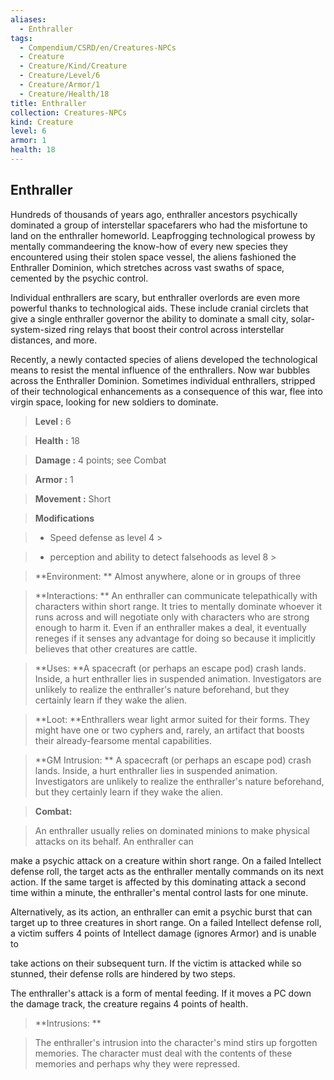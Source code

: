 ```yaml
---
aliases:
  - Enthraller
tags:
  - Compendium/CSRD/en/Creatures-NPCs
  - Creature
  - Creature/Kind/Creature
  - Creature/Level/6
  - Creature/Armor/1
  - Creature/Health/18
title: Enthraller
collection: Creatures-NPCs
kind: Creature
level: 6
armor: 1
health: 18
---
```

## Enthraller    
Hundreds of thousands of years ago, enthraller ancestors psychically dominated a group of interstellar spacefarers who had the misfortune to land on the enthraller homeworld. Leapfrogging technological prowess by mentally commandeering the know-how of every new species they encountered using their stolen space vessel, the aliens fashioned the Enthraller Dominion, which stretches across vast swaths of space, cemented by the psychic control.  
Individual enthrallers are scary, but enthraller overlords are even more powerful thanks to technological aids. These include cranial circlets that give a single enthraller governor the ability to dominate a small city, solar-system-sized ring relays that boost their control across interstellar distances, and more.  
Recently, a newly contacted species of aliens developed the technological means to resist the mental influence of the enthrallers. Now war bubbles across the Enthraller Dominion. Sometimes individual enthrallers, stripped of their technological enhancements as a consequence of this war, flee into virgin space, looking for new soldiers to dominate.    
  
    
> **Level :** 6    
> **Health :** 18    
> **Damage :** 4 points; see Combat    
> **Armor :** 1    
> **Movement :** Short    
> **Modifications**    
>- Speed defense as level 4 >  
>    
>- perception and ability to detect falsehoods as level 8 >  
>    
> **Environment: ** Almost anywhere, alone or in groups of three    
> **Interactions: ** An enthraller can communicate telepathically with characters within short range. It tries to mentally dominate whoever it runs across and will negotiate only with characters who are strong enough to harm it. Even if an enthraller makes a deal, it eventually reneges if it senses any advantage for doing so because it implicitly believes that other creatures are cattle.    
> **Uses: **A spacecraft (or perhaps an escape pod) crash lands. Inside, a hurt enthraller lies in suspended animation. Investigators are unlikely to realize the enthraller's nature beforehand, but they certainly learn if they wake the alien.    
> **Loot: **Enthrallers wear light armor suited for their forms. They might have one or two cyphers and, rarely, an artifact that boosts their already-fearsome mental capabilities.    
> **GM Intrusion: ** A spacecraft (or perhaps an escape pod) crash lands. Inside, a hurt enthraller lies in suspended animation. Investigators are unlikely to realize the enthraller's nature beforehand, but they certainly learn if they wake the alien.    
  
> **Combat:**   
> An enthraller usually relies on dominated minions to make physical attacks on its behalf. An enthraller can  
make a psychic attack on a creature within short range. On a failed Intellect defense roll, the target acts as the enthraller mentally commands on its next action. If the same target is affected by this dominating attack a second time within a minute, the enthraller's mental control lasts for one minute.  
Alternatively, as its action, an enthraller can emit a psychic burst that can target up to three creatures in short range. On a failed Intellect defense roll, a victim suffers 4 points of Intellect damage (ignores Armor) and is unable to  
take actions on their subsequent turn. If the victim is attacked while so stunned, their defense rolls are hindered by two steps.  
The enthraller's attack is a form of mental feeding. If it moves a PC down the damage track, the creature regains 4 points of health.    
    
  
> **Intrusions: **   
> The enthraller's intrusion into the character's mind stirs up forgotten memories. The character must deal with the contents of these memories and perhaps why they were repressed.    
